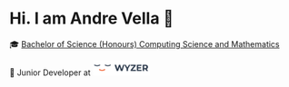 # Hi. I am Andre Vella 👋

🎓 [Bachelor of Science (Honours) Computing Science and Mathematics](https://www.um.edu.mt/courses/overview/ubschcgcmat-2024-5-o/)

💼 Junior Developer at <a href="https://www.wyzer.ai/"><img src="https://github.com/andimon/andimon/blob/main/resources/images/wyzer_logo.png?raw=true" width="100" alt="Wyzer"></a>
